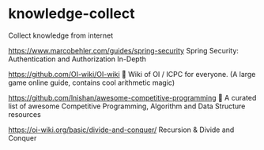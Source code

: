 # knowledge-collect
Collect knowledge from internet


https://www.marcobehler.com/guides/spring-security
Spring Security: Authentication and Authorization In-Depth

https://github.com/OI-wiki/OI-wiki
🌟 Wiki of OI / ICPC for everyone. (A large game online guide, contains cool arithmetic magic)

https://github.com/lnishan/awesome-competitive-programming
💎 A curated list of awesome Competitive Programming, Algorithm and Data Structure resources

https://oi-wiki.org/basic/divide-and-conquer/
Recursion & Divide and Conquer

